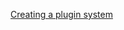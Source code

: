 
[Creating a plugin system](https://betterprogramming.pub/how-to-design-software-plugins-d051ce1099b2)
